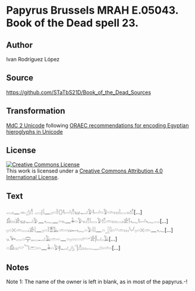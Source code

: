 ﻿# Papyrus Brussels MRAH E.05043. Book of the Dead spell 23.

## Author 

Ivan Rodríguez López

## Source 

https://github.com/STaTbS21D/Book_of_the_Dead_Sources

## Transformation 

[MdC 2 Unicode](https://statbs21d.github.io/mdc2unicode.html) following [ORAEC recommendations for encoding Egyptian hieroglyphs in Unicode](https://github.com/oraec/recommendations-encoding-hieroglyphs)

## License 

<a rel="license" href="http://creativecommons.org/licenses/by/4.0/"><img alt="Creative Commons License" style="border-width:0" src="https://i.creativecommons.org/l/by/4.0/88x31.png" /></a><br />This work is licensed under a <a rel="license" href="http://creativecommons.org/licenses/by/4.0/">Creative Commons Attribution 4.0 International License</a>.

## Text 

<hiero><rubrum>𓂋𓏤𓈖</rubrum>𓁹𓊨𓀭    𓐙𓊤𓇋𓈖𓊪𓏏𓎛𓂘𓂡𓀭𓊠𓂝𓅱𓂡𓏏𓅱𓏛𓏥𓇋𓂋𓏭𓀹[...]<br>
𓀁𓏥𓀀𓊠𓂝𓅱𓈖𓆑𓈖𓏏𓏭𓈖𓇓𓏏𓅱𓏭𓀭𓇋𓂋𓅱𓀹𓏛𓏥𓂋𓏤𓀀𓍙𓆑𓂡𓆑𓂋[...]<br>
𓊪𓏏𓏴𓏛𓂋𓏤𓀀𓇋𓈖𓊪𓏏𓎛𓁰𓅓𓏛𓏏𓏤𓆱𓆑𓏏𓅱𓇋𓇋𓈖𓏏𓃀𓇋𓏏𓎺𓏛𓏥𓄋𓊪𓏏𓏴𓏛𓈖𓆑[...]<br>
𓏭𓅨𓂋𓏏𓊡𓉻𓂝𓄿𓏛𓏏𓈖𓏏𓊪𓏏𓇯𓏌𓎡𓀀𓋴𓐟𓄿[...]<br>
𓏏𓀁𓏥𓎟𓆓𓂧𓏏𓈖𓇓𓏏𓅱𓊢𓂝𓂻𓊹𓀭𓏥𓂋𓊃𓇷𓏏𓏌𓏏[...]<br></hiero>

## Notes 

Note 1: The name of the owner is left in blank, as in most of the papyrus.-!